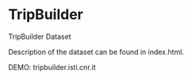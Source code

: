 TripBuilder
===========

TripBuilder Dataset

Description of the dataset can be found in index.html.

DEMO: tripbuilder.isti.cnr.it
